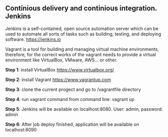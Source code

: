 Continious delivery and continious integration. Jenkins
-----------------------
Jenkins is a self-contained, open source automation server which can be used to automate all sorts of tasks such as building, testing, and deploying software. https://jenkins.io

Vagrant is a tool for building and managing virtual machine environments, therefore, for the correct works of the vagrant needs to provide a virtual environment like VirtualBox, VMware, AWS... or other.  

**Step 1**: install VirtualBox https://www.virtualbox.org/

**Step 2**: install Vagrant https://www.vagrantup.com

**Step 3**: clone the current progect and go to <project>/vagrantfile directory

**Step 4**: run vagrant command from command line: vagrant up

**Step 5**: Jenkins will be available on localhost:8080. User: admin, password: admin 

**Step 6**: After job deploy finished, application will be available on localhost:8090
